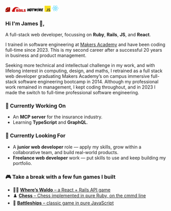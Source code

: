 
<img src="./assets/images/ruby.svg" width="15" alt="Ruby logo"/> <img src="./assets/images/rails.svg" width="45" alt="Rails logo"/> <img src="./assets/images/hotwire-light.svg" width="50" alt="Hotwire logo"/> <img src="./assets/images/javascript.svg" width="20" alt="JS logo"/> <img src="./assets/images/react.svg" width="20" alt="React logo"/>

### Hi I'm James 👋,

A full-stack web developer, focussing on **Ruby**, **Rails**, **JS**, and **React**</sup>.

I trained in software engineering at [Makers Academy](https://makers.tech/software-engineering-bootcamp) and have been coding full-time since 2023. This is my second career after a successful 20 years in business and product management.

Seeking more technical and intellectual challenge in my work, and with lifelong interest in computing, design, and maths, I retrained as a full stack web developer graduating Makers Academy’s on campus immersive full-stack software engineering bootcamp in 2014. Although my professional work remained in management, I kept coding throughout, and in 2023 I made the switch to full-time professional software engineering.

### 🧠 Currently Working On

- An **MCP server** for the insurance industry.
- Learning **TypeScript** and **GraphQL**.

### 👀 Currently Looking For

- A **junior web developer** role — apply my skills, grow within a collaborative team, and build real-world products.
- **Freelance web developer** work — put skills to use and keep building my portfolio.

### 🎮 Take a break with a few fun games I built
- 🕵️‍♂️ [**Where’s Waldo** – a React + Rails API game](https://www.waldo.bibble.com)
- ♟️ [**Chess** – Chess implemented in pure Ruby, on the cmmd line](https://replit.com/@jbk1/Chess)
- 🚢 [**Battleships** – classic game in pure JavaScript](https://www.battleshiips.bibble.com)
